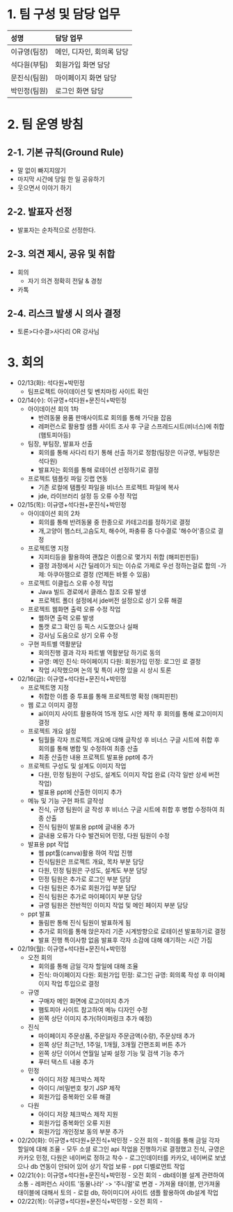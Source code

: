 # 1. 팀 구성 및 담당 업무
| 성명 | 담당 업무 |
| :---------- | :--- |
| 이규영(팀장) |메인, 디자인, 회의록 담당|
| 석다원(부팀) |회원가입 화면 담당|
| 문진식(팀원) |마이페이지 화면 담당|
| 박민정(팀원) |로그인 화면 담당|

# 2. 팀 운영 방침
## 2-1. 기본 규칙(Ground Rule)
- 말 없이 빠지지않기
- 마지막 시간에 당일 한 일 공유하기
- 웃으면서 이야기 하기
## 2-2. 발표자 선정
- 발표자는 순차적으로 선정한다.
## 2-3. 의견 제시, 공유 및 취합
- 회의
	- 자기 의견 정확히 전달 & 경청 
- 카톡
## 2-4. 리스크 발생 시 의사 결정
- 토론>다수결>사다리 OR 강사님
# 3. 회의
- 02/13(화): 석다원+박민정
	- 팀프로젝트 아이데이션 및 벤치마킹 사이트 확인
- 02/14(수): 이규영+석다원+문진식+박민정
	- 아이데이션 회의 1차
		- 반려동물 용품 판매사이트로 회의를 통해 가닥을 잡음
		- 레퍼런스로 활용할 샘플 사이트 조사 후 구글 스프레드시트(비너스)에 취합 (햄토피아등)
	- 팀장, 부팀장, 발표자 선출
		- 회의를 통해 사다리 타기 통해 선출 하기로 정함(팀장은 이규영, 부팀장은 석다원)
		- 발표자는 회의를 통해 로테이션 선정하기로 결정
	- 프로젝트 템플릿 파일 깃랩 연동 
		- 기존 로컬에 탬플릿 파일을 비너스 프로젝트 파일에 복사
		- jde, 라이브러리 설정 등 오류 수정 작업
- 02/15(목): 이규영+석다원+문진식+박민정
	- 아이데이션 회의 2차
		- 회의를 통해 반려동물 중 한종으로 카테고리를 정하기로 결정
		- 개,고양이 햄스터,고슴도치, 해수어, 파충류 중 다수결로 '해수어'종으로 결정
	- 프로젝트명 지정
		- 지피티등을 활용하여 괜찮은 이름으로 몇가지 취합 (해피핀핀등)
		- 결정 과정에서 시간 딜레이가 되는 이슈로 가제로 우선 정하는걸로 합의
		-가제: 아쿠아잼으로 결정 (언제든 바뀔 수 있음)
	- 프로젝트 이클립스 오류 수정 작업
		- Java 빌드 경로에서 클래스 참조 오류 발생
		- 프로젝트 폴더 설정에서 jde버전 설정으로 상기 오류 해결
	- 프로젝트 웹화면 출력 오류 수정 작업
		- 웹하면 출력 오류 발생
		- 톰캣 로그 확인 등 픽스 시도했으나 실패
		- 강사님 도움으로 상기 오류 수정
	- 구현 파트별 역활분담
		- 회의진행 결과 각자 파트별 역활분담 하기로 동의
		- 규영: 메인 진식: 마이페이지 다원: 회원가입 민정: 로그인 로 결정 
		- 작업 시작했으며 논의 및 특이 사항 있을 시 상시 토론
- 02/16(금): 이규영+석다원+문진식+박민정
	- 프로젝트명 지정
		- 취합한 이름 중 투표를 통해 프로젝트명 확정 (해피핀핀)
	- 웹 로고 이미지 결정
		- ai이미지 사이트 활용하여 15개 정도 시안 제작 후 회의를 통해 로고이미지 결정 
	- 프로젝트 개요 설정
		- 팀월들 각자 프로젝트 개요에 대해 글작성 후 비너스 구글 시트에 취합 후 회의를 통해 병합 및 수정하여 최종 산출
		- 최종 산출한 내용 프로젝트 발표용 ppt에 추가  
	- 프로젝트 구성도 및 설계도 이미지 작업
		- 다원, 민정 팀원이 구성도, 설계도 이미지 작업 완료 (각각 일반 상세 버전 작업)
		- 발표용 ppt에 산출한 이미지 추가
	- 메뉴 및 기능 구현 파트 글작성
		- 진식, 규영 팀원이 글 작성 후 비너스 구글 시트에 취합 후 병합 수정하여 최종 산출 
		- 진식 팀원이 발표용 ppt에 글내용 추가
		- 글내용 오류가 다수 발견되어 민정, 다원 팀원이 수정 
	- 발표용 ppt 작업
		- 웹 ppt툴(canva)활용 하여 작업 진행
		- 진식팀원은 프로젝트 개요, 목차 부분 담당
		- 다원, 민정 팀원은 구성도, 설계도 부분 담당
		- 민정 팀원은 추가로 로그인 부분 담당
		- 다원 팀원은 추가로 회원가입 부분 담당
		- 진식 팀원은 추가로 마이페이지 부분 담당
		- 규영 팀원은 전반적인 이미지 작업 및 메인 페이지 부분 담당
	- ppt 발표 
		- 돌림판 통해 진식 팀원이 발표하게 됨
		- 추가로 회의를 통해 앉은자리 기준 시계방향으로 로테이션 발표하기로 결정
		- 발표 진행 특이사항 없음 발표후 각자 소감에 대해 얘기하는 시간 가짐
- 02/19(월): 이규영+석다원+문진식+박민정
	- 오전 회의
		- 회의를 통해 금일 각자 할일에 대해 조율
		- 진식: 마이페이지 다원: 회원가입 민정: 로그인 규영: 회의록 작성 후 마이페이지 작업 투입으로 결정
	- 규영
		- 구매자 메인 화면에 로고이미지 추가
		- 햄토피아 사이트 참고하여 메뉴 디자인 수정
		- 왼쪽 상단 이미지 추가(하이퍼링크 추가 예정)
	- 진식 
		- 마이페이지 주문상품, 주문일자 주문금액(수량), 주문상태 추가
		- 왼쪽 상단 최근1년, 1주일, 1개월, 3개월 간편조회 버튼 추가
		- 왼쪽 상단 이어서 연월일 날짜 설정 기능 및 검색 기능 추가
		- 푸터 택스트 내용 추가 
	- 민정
		- 아이디 저장 체크박스 제작
		- 아이디 /비밀번호 찾기 JSP 제작
		- 회원가입 중복화인 오류 해결
	- 다원 
		- 아이디 저장 체크박스 제작 지원
		- 회원가입 중복화인 오류 지원
		- 회원가입 개인정보 동의 부분 추가
- 02/20(화): 이규영+석다원+문진식+박민정
		- 오전 회의
		- 회의를 통해 금일 각자 할일에 대해 조율
		- 모두 소셜 로그인 api 작업을 진행하기로 결정했고 진식, 규영은 카카오 민정, 다원은 네이버로 정하고 착수 
		- 로그인데이터를 카카오, 네이버로 보냈으나 db 연동이 안되어 있어 상기 작업 보류
		- ppt 디벨로먼트 작업 
- 02/21(수): 이규영+석다원+문진식+박민정
		- 오전 회의
		- db테이블 설계 관련하여 소통 
		- 레퍼런스 사이트 '동물나라' -> '주니멀'로 변경
		- 가져올 태이블, 안가져올 태이블에 대해서 토의
		- 로컬 db, 하이미디어 사이트 샘플 활용하여 db설계 작업
- 02/22(목): 이규영+석다원+문진식+박민정
		- 오전 회의
		- 
		